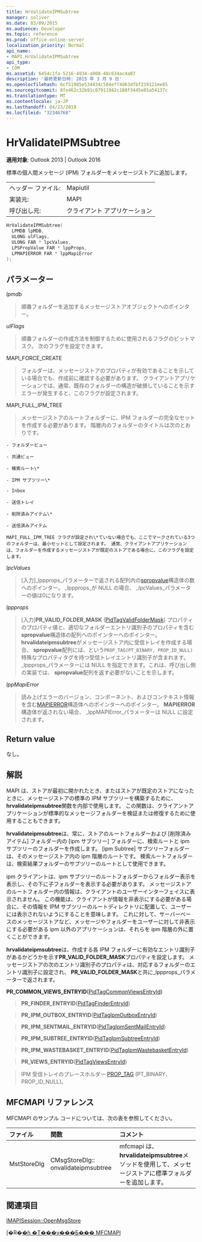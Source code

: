 ```yaml
---
title: HrValidateIPMSubtree
manager: soliver
ms.date: 03/09/2015
ms.audience: Developer
ms.topic: reference
ms.prod: office-online-server
localization_priority: Normal
api_name:
- MAPI.HrValidateIPMSubtree
api_type:
- COM
ms.assetid: 6454c1fa-5216-4934-a908-48c634ac4a07
description: '最終更新日時: 2015 年 3 月 9 日'
ms.openlocfilehash: 6cf51985e534434c584eff4d63dfbf239121ee85
ms.sourcegitcommit: 8fe462c32b91c87911942c188f3445e85a54137c
ms.translationtype: MT
ms.contentlocale: ja-JP
ms.lasthandoff: 04/23/2019
ms.locfileid: "32346768"
---
```

# <a name="hrvalidateipmsubtree"></a>HrValidateIPMSubtree

  
  
**適用対象**: Outlook 2013 | Outlook 2016 
  
標準の個人間メッセージ (IPM) フォルダーをメッセージストアに追加します。 
  
|||
|:-----|:-----|
|ヘッダー ファイル:  <br/> |Mapiutil  <br/> |
|実装元:  <br/> |MAPI  <br/> |
|呼び出し元:  <br/> |クライアント アプリケーション  <br/> |
   
```cpp
HrValidateIPMSubtree(
  LPMDB lpMDB,
  ULONG ulFlags,
  ULONG FAR * lpcValues,
  LPSPropValue FAR * lppProps,
  LPMAPIERROR FAR * lppMapiError
);
```

## <a name="parameters"></a>パラメーター

 _lpmdb_
  
> 順番フォルダーを追加するメッセージストアオブジェクトへのポインター。 
    
 _ulFlags_
  
> 順番フォルダーの作成方法を制御するために使用されるフラグのビットマスク。 次のフラグを設定できます。
    
MAPI_FORCE_CREATE 
  
> フォルダーは、メッセージストアのプロパティが有効であることを示している場合でも、作成前に確認する必要があります。 クライアントアプリケーションでは、通常、既存のフォルダーの構造が破損していることを示すエラーが発生すると、このフラグが設定されます。 
    
MAPI_FULL_IPM_TREE 
  
> メッセージストアのルートフォルダーに、IPM フォルダーの完全なセットを作成する必要があります。 階層内のフォルダーのタイトルは次のとおりです。
    
    - フォルダービュー
    
    - 共通ビュー
    
    - 検索ルート\*
    
    - IPM サブツリー\*
    
    - Inbox
    
    - 送信トレイ
    
    - 削除済みアイテム\*
    
    - 送信済みアイテム
    
    MAPI_FULL_IPM_TREE フラグが設定され\*ていない場合でも、ここでマークされている3つのフォルダーは、最小セットとして設定されます。 通常、クライアントアプリケーションは、フォルダーを作成するメッセージストアが既定のストアである場合に、このフラグを設定します。
    
 _lpcValues_
  
> [入力]_lppprops_パラメーターで返される配列内の[spropvalue](spropvalue.md)構造体の数へのポインター。 _lppprops_が NULL の場合、 _lpcValues_パラメーターの値は0になります。 
    
 _lppprops_
  
> [入力]**PR_VALID_FOLDER_MASK** ([PidTagValidFolderMask](pidtagvalidfoldermask-canonical-property.md)) プロパティのプロパティ値と、適切なフォルダーエントリ識別子のプロパティを含む**spropvalue**構造体の配列へのポインターへのポインター。 **hrvalidateipmsubtree**がメッセージストア内に受信トレイを作成する場合、 **spropvalue**配列には、という`PROP_TAG(PT_BINARY, PROP_ID_NULL)`特殊なプロパティタグを持つ受信トレイエントリ識別子が含まれます。 _lppprops_パラメーターには NULL を指定できます。これは、呼び出し側の実装では、 **spropvalue**配列を返す必要がないことを示します。 
    
 _lppMapiError_
  
> 読み上げエラーのバージョン、コンポーネント、およびコンテキスト情報を含む[MAPIERROR](mapierror.md)構造体へのポインターへのポインター。 **MAPIERROR**構造体が返されない場合、 _lppMAPIError_パラメーターは NULL に設定されます。 
    
## <a name="return-value"></a>Return value

なし。
  
## <a name="remarks"></a>解説

MAPI は、ストアが最初に開かれたとき、またはストアが既定のストアになったときに、メッセージストアの標準の IPM サブツリーを構築するために、 **hrvalidateipmsubtree**関数を内部で使用します。 この関数は、クライアントアプリケーションが標準的なメッセージフォルダーを検証または修復するために使用することもできます。 
  
 **hrvalidateipmsubtree**は、常に、ストアのルートフォルダーおよび [削除済みアイテム] フォルダー内の [ipm サブツリー] フォルダーに、検索ルートと ipm サブツリーのフォルダーを作成します。 [ipm Subtree] サブツリーフォルダーは、そのメッセージストア内の ipm 階層のルートです。 検索ルートフォルダーは、検索結果フォルダーのサブツリーのルートとして使用できます。 
  
ipm クライアントは、ipm サブツリーのルートフォルダーからフォルダー表示を表示し、その下に子フォルダーを表示する必要があります。 メッセージストアのルートフォルダー内の情報は、クライアントのユーザーインターフェイスに表示されません。 この機能は、クライアントが情報を非表示にする必要がある場合に、その情報を IPM サブツリーのルートディレクトリに配置して、ユーザーには表示されないようにすることを意味します。 これに対して、サーバーベースのメッセージストアなど、メッセージやフォルダーをユーザーに対して非表示にする必要がある ipm 以外のアプリケーションは、それらを ipm 階層の外に置くことができます。 
  
 **hrvalidateipmsubtree**は、作成する各 IPM フォルダーに有効なエントリ識別子があるかどうかを示す**PR_VALID_FOLDER_MASK**プロパティを設定します。 メッセージストアの次のエントリ識別子のプロパティは、対応するフォルダーのエントリ識別子に設定され、 **PR_VALID_FOLDER_MASK**と共に_lppprops_パラメーターで返されます。 
  
 **PR_COMMON_VIEWS_ENTRYID**([PidTagCommonViewsEntryId](pidtagcommonviewsentryid-canonical-property.md))
  
> **PR_FINDER_ENTRYID**([PidTagFinderEntryId](pidtagfinderentryid-canonical-property.md))
  
> **PR_IPM_OUTBOX_ENTRYID**([PidTagIpmOutboxEntryId](pidtagipmoutboxentryid-canonical-property.md))
  
> **PR_IPM_SENTMAIL_ENTRYID**([PidTagIpmSentMailEntryId](pidtagipmsentmailentryid-canonical-property.md))
  
> **PR_IPM_SUBTREE_ENTRYID**([PidTagIpmSubtreeEntryId](pidtagipmsubtreeentryid-canonical-property.md))
  
> **PR_IPM_WASTEBASKET_ENTRYID**([PidTagIpmWastebasketEntryId](pidtagipmwastebasketentryid-canonical-property.md))
  
> **PR_VIEWS_ENTRYID**([PidTagViewsEntryId](pidtagviewsentryid-canonical-property.md))
  
> IPM 受信トレイのプレースホルダー [PROP_TAG](prop_tag.md) (PT_BINARY、PROP_ID_NULL)。 
    
## <a name="mfcmapi-reference"></a>MFCMAPI リファレンス

MFCMAPI のサンプル コードについては、次の表を参照してください。
  
|**ファイル**|**関数**|**コメント**|
|:-----|:-----|:-----|
|MstStoreDlg  <br/> |CMsgStoreDlg:: onvalidateipmsubtree  <br/> |mfcmapi は、 **hrvalidateipmsubtree**メソッドを使用して、メッセージストアに標準フォルダーを追加します。  <br/> |
   
## <a name="see-also"></a>関連項目



[IMAPISession::OpenMsgStore](imapisession-openmsgstore.md)


[�R�[�h �T���v���Ƃ��� MFCMAPI](mfcmapi-as-a-code-sample.md)

